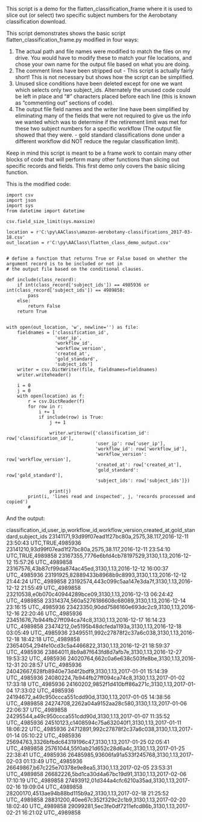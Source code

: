 This script is a demo for the flatten_classification_frame where it is used to slice out (or select) two specific subject numbers for the Aerobotany classification download.

This script demonstrates shows the basic script flatten_classification_frame.py modified in four ways:
 1) The actual path and file names were modified to match the files on my drive. You would have to modify these to match your file locations, and chose your own name for the output file based on what you are doing.
 2) The comment lines have been stripped out - This script is actually fairly short! This is not necessary but shows how the script can be simplified.  
 3) Unused slice conditions have been deleted except for one we want which selects only two subject_ids.  Alternately the unused code could be left in place and “#” characters placed before each line (this is known as “commenting out” sections of code).
 4) The output file field names and the writer line have been simplified by eliminating many of the fields that were not required to give us the info we wanted which was to determine if the retirement limit was met for these two subject numbers for a specific workflow (The output file showed that they were. - gold standard classifications done under a different workflow did NOT reduce the regular classification limit).

Keep in mind this script is meant to be a frame work to contain many other blocks of code that will perform many other functions than slicing out specific records and fields.  This first demo only covers the basic slicing function.

This is the modified code:

    import csv
    import json
    import sys
    from datetime import datetime

    csv.field_size_limit(sys.maxsize)

    location = r'C:\py\AAClass\amazon-aerobotany-classifications_2017-03-18.csv'
    out_location = r'C:\py\AAClass\flatten_class_demo_output.csv'


    # define a function that returns True or False based on whether the argument record is to be included or not in
    # the output file based on the conditional clauses.

    def include(class_record):
        if int(class_record['subject_ids']) == 4985936 or int(class_record['subject_ids']) == 4989858:
            pass
        else:
            return False
        return True


    with open(out_location, 'w', newline='') as file:
        fieldnames = ['classification_id',
                      'user_ip',
                      'workflow_id',
                      'workflow_version',
                      'created_at',
                      'gold_standard',                  
                      'subject_ids']
        writer = csv.DictWriter(file, fieldnames=fieldnames)
        writer.writeheader()

        i = 0
        j = 0
        with open(location) as f:
            r = csv.DictReader(f)
            for row in r:
                i += 1
                if include(row) is True:
                    j += 1

                    writer.writerow({'classification_id': row['classification_id'],
                                     'user_ip': row['user_ip'],
                                     'workflow_id': row['workflow_id'],
                                     'workflow_version': row['workflow_version'],
                                     'created_at': row['created_at'],
                                     'gold_standard': row['gold_standard'],                                 
                                     'subject_ids': row['subject_ids']})

                    print(j)
            print(i, 'lines read and inspected', j, 'records processed and copied')
            #

And the output:

classification_id,user_ip,workflow_id,workflow_version,created_at,gold_standard,subject_ids
23141171,93d99f07ead1f27bc80a,2575,38.117,2016-12-11 23:50:43 UTC,TRUE,4985936
23141210,93d99f07ead1f27bc80a,2575,38.117,2016-12-11 23:54:10 UTC,TRUE,4989858
23167355,7776e6bfd4cb78197529,3130,1.13,2016-12-12 15:57:26 UTC,,4989858
23167576,43b87cf99da874ac45ed,3130,1.13,2016-12-12 16:00:37 UTC,,4985936
23191925,82889433b8968b9c8993,3130,1.13,2016-12-12 21:44:24 UTC,,4989858
23192574,443c099c5aa147e3da7f,3130,1.13,2016-12-12 21:55:49 UTC,,4989858
23210538,e0b070c40944289bce09,3130,1.13,2016-12-13 06:24:42 UTC,,4989858
23314374,560a5276186608c68089,3130,1.13,2016-12-14 23:16:15 UTC,,4985936
23423350,90dd7586160e693dc2c9,3130,1.13,2016-12-16 22:20:46 UTC,,4985936
23451676,7b944fb27ff094ca74c8,3130,1.13,2016-12-17 16:14:23 UTC,,4989858
23474212,0e5195b48dcfeda1193a,3130,1.13,2016-12-18 03:05:49 UTC,,4985936
23495511,992c27878f2c37a6c038,3130,1.13,2016-12-18 18:42:18 UTC,,4989858
23654054,294fe10cd3c5a4466822,3130,1.13,2016-12-21 18:59:37 UTC,,4985936
23864011,8b9a87f643fd8d7afb7e,3130,1.13,2016-12-27 19:53:32 UTC,,4985936
24020764,662c0a6e638c503fe8be,3130,1.13,2016-12-31 20:28:57 UTC,,4985936
24042667,628fb8940e73d4f2bdf9,3130,1.13,2017-01-01 15:14:39 UTC,,4985936
24080224,7b944fb27ff094ca74c8,3130,1.13,2017-01-02 17:33:18 UTC,,4985936
24160202,9852f1d410bff86a271c,3130,1.13,2017-01-04 17:33:02 UTC,,4985936
24194672,a49c950ccca551cdd90d,3130,1.13,2017-01-05 14:38:56 UTC,,4989858
24274708,2262a04a9152aa28c580,3130,1.13,2017-01-06 22:06:37 UTC,,4989858
24295544,a49c950ccca551cdd90d,3130,1.13,2017-01-07 11:35:52 UTC,,4985936
24510123,c1408594c75a632040f1,3130,1.13,2017-01-11 18:06:22 UTC,,4985936
24712891,992c27878f2c37a6c038,3130,1.13,2017-01-14 05:10:22 UTC,,4985936
25694763,3326bfbdc64319196c47,3130,1.13,2017-01-25 02:05:41 UTC,,4989858
25761044,55f0ab21d652c28d6a4c,3130,1.13,2017-01-25 22:38:41 UTC,,4985936
26485985,93606fa91a533f245768,3130,1.13,2017-02-03 01:13:49 UTC,,4985936
26649867,b67c225e70378e9e8ea5,3130,1.13,2017-02-05 23:53:31 UTC,,4989858
26682226,5bd1ca30d4a67bc19d91,3130,1.13,2017-02-06 17:10:19 UTC,,4989858
27493912,01d344a4cfc6210a35ad,3130,1.13,2017-02-16 19:09:04 UTC,,4989858
28200170,4513ae94b88bd115b9a2,3130,1.13,2017-02-18 21:25:52 UTC,,4989858
28831200,40ee67c352f329c2c1b9,3130,1.13,2017-02-20 18:02:40 UTC,,4989858
29099281,5ec3fe0df7211efcd86b,3130,1.13,2017-02-21 16:21:02 UTC,,4989858




